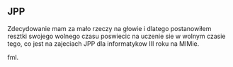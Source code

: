 ## JPP
Zdecydowanie mam za mało rzeczy na głowie i dlatego postanowiłem resztki swojego wolnego czasu poswiecic na uczenie sie w wolnym czasie tego,
co jest na zajeciach JPP dla informatykow III roku na MIMie.

fml.